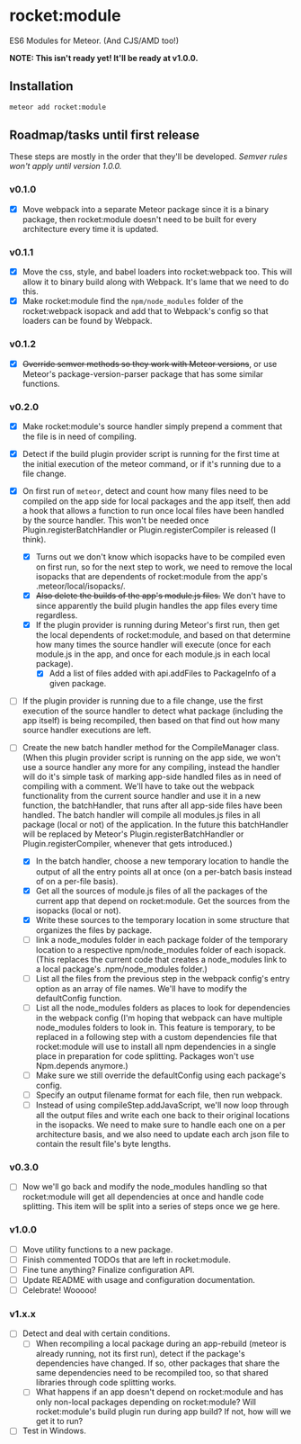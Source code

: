 rocket:module
=============

ES6 Modules for Meteor. (And CJS/AMD too!)

**NOTE: This isn't ready yet! It'll be ready at v1.0.0.**

Installation
------------

```sh
meteor add rocket:module
```

Roadmap/tasks until first release
---------------------------------

These steps are mostly in the order that they'll be developed. *Semver rules won't
apply until version 1.0.0.*

### v0.1.0
- [x] Move webpack into a separate Meteor package since it is a binary package,
      then rocket:module doesn't need to be built for every architecture every
      time it is updated.

### v0.1.1
- [x] Move the css, style, and babel loaders into rocket:webpack too. This will
      allow it to binary build along with Webpack. It's lame that we need to do
      this.
- [x] Make rocket:module find the `npm/node_modules` folder of the
      rocket:webpack isopack and add that to Webpack's config so that loaders can
      be found by Webpack.

### v0.1.2
- [x] ~~Override semver methods so they work with Meteor versions~~, or use Meteor's
      package-version-parser package that has some similar functions.

### v0.2.0
- [x] Make rocket:module's source handler simply prepend a comment that the
      file is in need of compiling.

- [x] Detect if the build plugin provider script is running for the first time
      at the initial execution of the meteor command, or if it's running due to a file
      change.

- [x] On first run of `meteor`, detect and count how many files need to be
      compiled on the app side for local packages and the app itself, then add a
      hook that allows a function to run once local files have been handled by the
      source handler. This won't be needed once Plugin.registerBatchHandler or Plugin.registerCompiler is
      released (I think).
  - [x] Turns out we don't know which isopacks have to be compiled even on
        first run, so for the next step to work, we need to remove the local isopacks
        that are dependents of rocket:module from the app's .meteor/local/isopacks/.
  - [x] ~~Also delete the builds of the app's module.js files.~~ We don't have
        to since apparently the build plugin handles the app files every time
        regardless.
  - [x] If the plugin provider is running during Meteor's first run, then get
        the local dependents of rocket:module, and based on that determine how many
        times the source handler will execute (once for each module.js in the app, and
        once for each module.js in each local package).
    - [x] Add a list of files added with api.addFiles to PackageInfo of a given package.

- [ ] If the plugin provider is running due to a file change, use the first execution of
      the source handler to detect what package (including the app itself) is being
      recompiled, then based on that find out how many source handler executions
      are left.

- [ ] Create the new batch handler method for the CompileManager class. (When
      this plugin provider script is running on the app side, we won't use a source
      handler any more for any compiling, instead the handler will do it's simple
      task of marking app-side handled files as in need of compiling with a comment.
      We'll have to take out the webpack functionality from the current source
      handler and use it in a new function, the batchHandler, that runs after all
      app-side files have been handled. The batch handler will compile all modules.js
      files in all package (local or not) of the application. In the future this
      batchHandler will be replaced by Meteor's Plugin.registerBatchHandler or
      Plugin.registerCompiler, whenever that gets introduced.)
  - [x] In the batch handler, choose a new temporary location to handle the
        output of all the entry points all at once (on a per-batch basis instead
        of on a per-file basis).
  - [x] Get all the sources of module.js files of all the packages of the
        current app that depend on rocket:module. Get the sources from the isopacks
        (local or not).
  - [x] Write these sources to the temporary location in some structure that
        organizes the files by package.
  - [ ] link a node_modules folder in each package folder of the temporary
        location to a respective npm/node_modules folder of each isopack. (This
        replaces the current code that creates a node_modules link to a local package's
        .npm/node_modules folder.)
  - [ ] List all the files from the previous step in the webpack config's entry
        option as an array of file names. We'll have to modify the defaultConfig
        function.
  - [ ] List all the node_modules folders as places to look for dependencies in
        the webpack config (I'm hoping that webpack can have multiple node_modules
        folders to look in. This feature is temporary, to be replaced in a following
        step with a custom dependencies file that rocket:module will use to install all
        npm dependencies in a single place in preparation for code splitting. Packages
        won't use Npm.depends anymore.)
  - [ ] Make sure we still override the defaultConfig using each package's config.
  - [ ] Specify an output filename format for each file, then run webpack.
  - [ ] Instead of using compileStep.addJavaScript, we'll now loop through all
        the output files and write each one back to their original locations in the
        isopacks. We need to make sure to handle each one on a per architecture basis,
        and we also need to update each arch json file to contain the result file's byte
        lengths.

### v0.3.0
- [ ] Now we'll go back and modify the node_modules handling so that
      rocket:module will get all dependencies at once and handle code splitting.
      This item will be split into a series of steps once we ge here.

### v1.0.0
- [ ] Move utility functions to a new package.
- [ ] Finish commented TODOs that are left in rocket:module.
- [ ] Fine tune anything? Finalize configuration API.
- [ ] Update README with usage and configuration documentation.
- [ ] Celebrate! Wooooo!

### v1.x.x
- [ ] Detect and deal with certain conditions.
  - [ ] When recompiling a local package during an app-rebuild (meteor is already
        running, not its first run), detect if the package's dependencies have
        changed. If so, other packages that share the same dependencies need to be
        recompiled too, so that shared libraries through code splitting works.
  - [ ] What happens if an app doesn't depend on rocket:module and has only
        non-local packages depending on rocket:module? Will rocket:module's build
        plugin run during app build? If not, how will we get it to run?
- [ ] Test in Windows.
